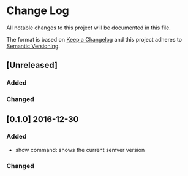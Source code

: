 # Change Log
All notable changes to this project will be documented in this file.

The format is based on [Keep a Changelog](http://keepachangelog.com/) 
and this project adheres to [Semantic Versioning](http://semver.org/).
## [Unreleased]
### Added

### Changed

## [0.1.0] 2016-12-30
### Added
- show command: shows the current semver version

### Changed

